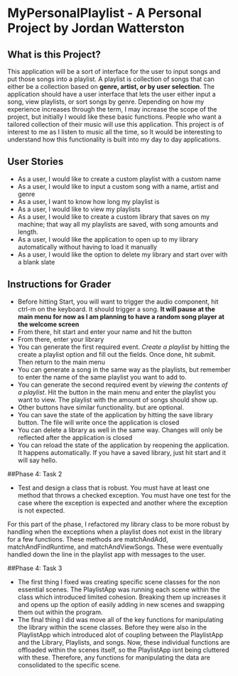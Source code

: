 # MyPersonalPlaylist - A Personal Project by Jordan Watterston

## What is this Project?

This application will be a sort of interface for the user to input songs and put those songs into a playlist. A playlist
is collection of songs that can either be a collection based on **genre, artist, or by user selection**. The application 
should have a user interface that lets the user either input a song, view playlists, or sort songs by genre.
Depending on how my experience increases through the term, I may increase the scope of the project, but
initially I would like these basic functions. People who want a tailored collection of their music will use this
application. This project is of interest to me as I listen to music all the time, so It would be interesting to
understand how this functionality is built into my day to day applications.

## User Stories

- As a user, I would like to create a custom playlist with a custom name
- As a user, I would like to input a custom song with a name, artist and genre
- As a user, I want to know how long my playlist is
- As a user, I would like to view my playlists
- As a user, I would like to create a custom library that saves on my machine; 
that way all my playlists are saved, with song amounts and length.
- As a user, I would like the application to open up to my library automatically without having
to load it manually
- As a user, I would like the option to delete my library and start over with a blank slate

## Instructions for Grader

- Before hitting Start, you will want to trigger the audio component, hit ctrl-m on the keyboard. 
It should trigger a song. **It will pause at the main menu for now as I am planning to have a 
random song player at the welcome screen**
- From there, hit start and enter your name and hit the button
- From there, enter your library
- You can generate the first required event. *Create a playlist* by hitting the create a 
playlist option and fill out the fields. Once done, hit submit. Then return to the main menu
- You can generate a song in the same way as the playlists, but remember to enter the
 name of the same playlist you want to add to.
- You can generate the second required event by *viewing the contents of a playlist*. 
Hit the button in the main menu and enter the playlist you want to view. 
The playlist with the amount of songs should show
up.
- Other buttons have similar functionality. but are optional. 
- You can save the state of the application by hitting the save library button. The file will write once the
application is closed
- You can delete a library as well in the same way. Changes will only be reflected after the application is closed
- You can reload the state of the application by reopening the application. It happens automatically. If you have a 
saved library, just hit start and it will say hello.

##Phase 4: Task 2

- Test and design a class that is robust.  You must have at least one method that throws a checked exception. 
 You must have one test for the case where the exception is expected and another where the exception is not expected.
 
 For this part of the phase, I refactored my library class to be more robust by handling when the exceptions when
 a playlist does not exist in the library for a few functions. These methods are matchAndAdd, matchAndFindRuntime, and
 matchAndViewSongs. These were eventually handled down the line in the playlist app with messages to the user.
 
 ##Phase 4: Task 3
 - The first thing I fixed was creating specific scene classes for the non essential scenes. The PlaylistApp was running
 each scene within the class which introduced limited cohesion. Breaking them up increases it and opens up the option of
 easily adding in new scenes and swapping them out within the program.
 - The final thing I did was move all of the key functions for manipulating the library within the scene classes. Before
 they were also in the PlaylistApp which introduced alot of coupling between the PlaylistApp and the Library, Playlists,
 and songs. Now, these individual functions are offloaded within the scenes itself, so the PlaylistApp isnt being
 cluttered with these. Therefore, any functions for manipulating the data are consolidated to the specific scene.
